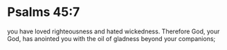 # Psalms 45:7

you have loved righteousness and hated wickedness. Therefore God, your God, has anointed you with the oil of gladness beyond your companions;
